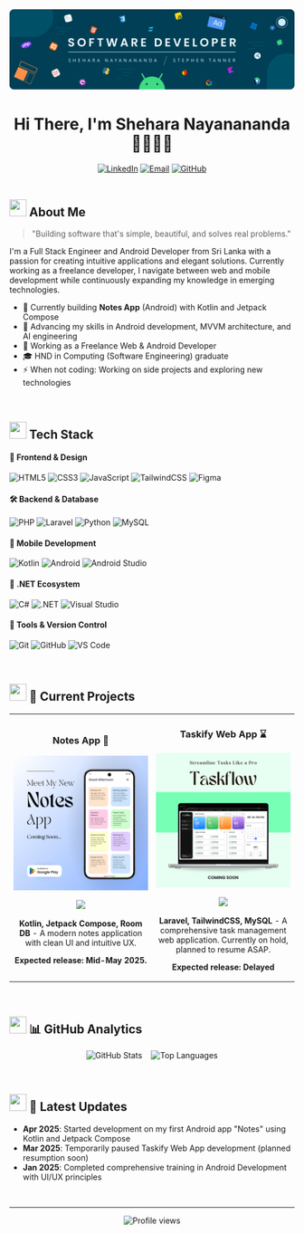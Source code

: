 <div align="center">
  <img width="auto" src="images/banner.png" alt="Banner Image" />
</div>

# <div align="center">Hi There, I'm Shehara Nayanananda 👨🏻‍💻🚀</div>

<!--div align="center">
  <img src="https://readme-typing-svg.herokuapp.com?font=Fira+Code&weight=500&size=24&pause=1000&width=600&lines=Full-Stack+Developer;Android+Enthusiast;Crafting+Beautiful+%26+Functional+Software" alt="Typing SVG" />
</div-->

<div align="center">
  <a href="https://linkedin.com/in/thineth-nayanananda-54815b228/"><img src="https://img.shields.io/badge/-LinkedIn-0077B5?style=flat-square&logo=linkedin&logoColor=white" height="28" alt="LinkedIn" /></a>
  <a href="mailto:sheharanayanananda@gmail.com"><img src="https://img.shields.io/badge/-Email-D14836?style=flat-square&logo=gmail&logoColor=white" height="28" alt="Email" /></a>
  <a href="https://github.com/sheharanayanananda"><img src="https://img.shields.io/badge/-GitHub-181717?style=flat-square&logo=github&logoColor=white" height="28" alt="GitHub" /></a>
</div>

<br>

## <img src="https://media.giphy.com/media/iY8CRBdQXODJSCERIr/giphy.gif" width="30px" height="30px"> About Me

> "Building software that's simple, beautiful, and solves real problems."

I'm a Full Stack Engineer and Android Developer from Sri Lanka with a passion for creating intuitive applications and elegant solutions. Currently working as a freelance developer, I navigate between web and mobile development while continuously expanding my knowledge in emerging technologies.

- 🚀 Currently building **Notes App** (Android) with Kotlin and Jetpack Compose
- 🌱 Advancing my skills in Android development, MVVM architecture, and AI engineering
- 💼 Working as a Freelance Web & Android Developer
- 🎓 HND in Computing (Software Engineering) graduate
- ⚡ When not coding: Working on side projects and exploring new technologies

<br>

## <img src="https://media2.giphy.com/media/QssGEmpkyEOhBCb7e1/giphy.gif?cid=ecf05e47a0n3gi1bfqntqmob8g9aid1oyj2wr3ds3mg700bl&rid=giphy.gif" width="30px" height="30px"> Tech Stack

#### 🎨 Frontend & Design
![HTML5](https://img.shields.io/badge/HTML5-%23E34F26.svg?style=for-the-badge&logo=html5&logoColor=white)
![CSS3](https://img.shields.io/badge/CSS3-%231572B6.svg?style=for-the-badge&logo=css3&logoColor=white)
![JavaScript](https://img.shields.io/badge/JavaScript-%23F7DF1E.svg?style=for-the-badge&logo=javascript&logoColor=black)
![TailwindCSS](https://img.shields.io/badge/Tailwind-%2338B2AC.svg?style=for-the-badge&logo=tailwind-css&logoColor=white)
![Figma](https://img.shields.io/badge/Figma-%23F24E1E.svg?style=for-the-badge&logo=figma&logoColor=white)

#### 🛠️ Backend & Database
![PHP](https://img.shields.io/badge/PHP-%23777BB4.svg?style=for-the-badge&logo=php&logoColor=white)
![Laravel](https://img.shields.io/badge/Laravel-%23FF2D20.svg?style=for-the-badge&logo=laravel&logoColor=white)
![Python](https://img.shields.io/badge/Python-%233776AB.svg?style=for-the-badge&logo=python&logoColor=white)
![MySQL](https://img.shields.io/badge/MySQL-%234479A1.svg?style=for-the-badge&logo=mysql&logoColor=white)

#### 📱 Mobile Development
![Kotlin](https://img.shields.io/badge/Kotlin-%237F52FF.svg?style=for-the-badge&logo=kotlin&logoColor=white)
![Android](https://img.shields.io/badge/Android-%233DDC84.svg?style=for-the-badge&logo=android&logoColor=white)
![Android Studio](https://img.shields.io/badge/Android%20Studio-%233DDC84.svg?style=for-the-badge&logo=android-studio&logoColor=white)

#### 🧰 .NET Ecosystem
![C#](https://img.shields.io/badge/C%23-%23239120.svg?style=for-the-badge&logo=c-sharp&logoColor=white)
![.NET](https://img.shields.io/badge/.NET-%235C2D91.svg?style=for-the-badge&logo=.net&logoColor=white)
![Visual Studio](https://img.shields.io/badge/Visual%20Studio-%235C2D91.svg?style=for-the-badge&logo=visual-studio&logoColor=white)

#### 🔧 Tools & Version Control
![Git](https://img.shields.io/badge/Git-%23F05033.svg?style=for-the-badge&logo=git&logoColor=white)
![GitHub](https://img.shields.io/badge/GitHub-%23121011.svg?style=for-the-badge&logo=github&logoColor=white)
![VS Code](https://img.shields.io/badge/VS%20Code-%23007ACC.svg?style=for-the-badge&logo=visual-studio-code&logoColor=white)

<br>

## <img src="https://media0.giphy.com/media/5xtDarBFszThqQF1o6A/200w.gif" width="30px" height="30px"> 🚀 Current Projects

<table>
  <tr>
    <td width="50%">
      <h3 align="center">Notes App 📝</h3>
      <div align="center">
        <a href="#" target="_blank"><img src="images/app1.png" width="auto" alt="Notes App"/></a>
        <p>
          <a href="#" target="_blank">
            <img src="https://img.shields.io/badge/STATUS-IN_DEVELOPMENT-82D550?style=for-the-badge"/>
          </a>
        </p>
        <p><strong>Kotlin, Jetpack Compose, Room DB</strong> - A modern notes application with clean UI and intuitive UX.</p>
        <p><strong>Expected release: Mid-May 2025.</strong></p>
      </div>
    </td>
    <td width="50%">
      <h3 align="center">Taskify Web App ⌛</h3>
      <div align="center">
        <a href="#" target="_blank"><img src="images/app2.png" width="auto" alt="Taskify"/></a>
        <p>
          <a href="#" target="_blank">
            <img src="https://img.shields.io/badge/STATUS-PAUSED-FF6B35?style=for-the-badge"/>
          </a>
        </p>
        <p><strong>Laravel, TailwindCSS, MySQL</strong> - A comprehensive task management web application. Currently on hold, planned to resume ASAP.</p>
        <p><strong>Expected release: Delayed</strong></p>
      </div>
    </td>
  </tr>
</table>

<br>

## <img src="https://media.giphy.com/media/HquKnp9WBiRlU/giphy.gif" width="30px" height="30px"> 📊 GitHub Analytics

<p align="center" width="100%">
  <img
    src="https://github-readme-stats.vercel.app/api?username=sheharanayanananda&show_icons=true&theme=tokyonight&hide_border=true"
    alt="GitHub Stats"
    height="200"
  />
  &nbsp&nbsp
  <img
    src="https://github-readme-stats.vercel.app/api/top-langs?username=sheharanayanananda&layout=compact&langs_count=10&theme=tokyonight&hide_border=true"
    alt="Top Languages"
    height="200"
  />
</p>

<br>

## <img src="https://media.giphy.com/media/26xBIygOcC3bAWg1i/giphy.gif" width="30px" height="30px"> 📝 Latest Updates

- **Apr 2025**: Started development on my first Android app "Notes" using Kotlin and Jetpack Compose
- **Mar 2025**: Temporarily paused Taskify Web App development (planned resumption soon)
- **Jan 2025**: Completed comprehensive training in Android Development with UI/UX principles

<br>

<!--## <img src="https://media.giphy.com/media/3oEjI6SIIHBdRxXI40/giphy.gif" width="30px" height="30px"> 🎓 Education


- **HND in Computing (Software Engineering)** - ESOFT Metro Campus, Gampaha (2023-2025)
- **Diploma in Information Technology (DITEC)** - ESOFT Metro Campus, Gampaha (2022-2023)
- **Diploma in English (DIE)** - ESOFT Metro Campus, Gampaha (2022-2023)

<br-->

---

<div align="center">
  <img src="https://komarev.com/ghpvc/?username=sheharanayanananda&color=blueviolet&style=flat-square" alt="Profile views" />
</div>
